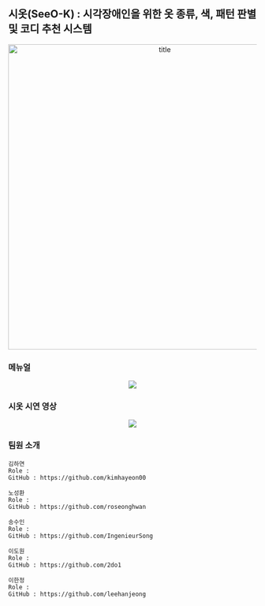 ## 시옷(SeeO-K) : 시각장애인을 위한 옷 종류, 색, 패턴 판별 및 코디 추천 시스템 
<p align="center">
  <img width="619" alt="title" src="https://user-images.githubusercontent.com/28584275/132673765-dd23f735-b06f-44d8-9cba-ac8441f7ff54.png">
</p>

### 메뉴얼
<p align="center">
  <a href="https://dowon-lee.gitbook.io/seeo-k2/" target="_blank">
    <img src="https://img.shields.io/badge/GitBook-project_doc-blue?&style=for-the-badge&logo=github" />
  </a>
</p>

### 시옷 시연 영상
<p align="center">
  <a href="https://www.youtube.com/watch?v=HJoyewyEHHY target="_blank">
    <img src="https://img.shields.io/badge/YouTube-team_video-red?&style=for-the-badge&logo=youtube" />
  </a>
</p>
                                                                                                    
### 팀원 소개


```
김하연
Role : 
GitHub : https://github.com/kimhayeon00
```

```
노성환
Role :
GitHub : https://github.com/roseonghwan
```

```
송수인
Role :
GitHub : https://github.com/IngenieurSong
```

```
이도원
Role :
GitHub : https://github.com/2do1
```
                                                           
```
이한정
Role : 
GitHub : https://github.com/leehanjeong
```

